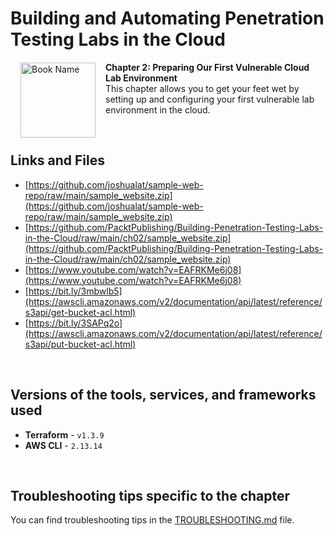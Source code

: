# Building and Automating Penetration Testing Labs in the Cloud

<a href="https://www.packtpub.com/product/building-and-automating-penetration-testing-labs-in-the-cloud/9781837632398"><img src="https://content.packt.com/B19755/cover_image_small.jpg" alt="Book Name" height="120px" align="left" style="margin: 0px 15px; border-color: white; border-style: solid; border-width: 1px;"></a>

**Chapter 2: Preparing Our First Vulnerable Cloud Lab Environment** <br />
This chapter allows you to get your feet wet by setting up and configuring your first vulnerable lab environment in the cloud.

<br />

## Links and Files

- [https://github.com/joshualat/sample-web-repo/raw/main/sample_website.zip](https://github.com/joshualat/sample-web-repo/raw/main/sample_website.zip)
- [https://github.com/PacktPublishing/Building-Penetration-Testing-Labs-in-the-Cloud/raw/main/ch02/sample_website.zip](https://github.com/PacktPublishing/Building-Penetration-Testing-Labs-in-the-Cloud/raw/main/ch02/sample_website.zip)
- [https://www.youtube.com/watch?v=EAFRKMe6j08](https://www.youtube.com/watch?v=EAFRKMe6j08)
- [https://bit.ly/3mbwlb5](https://awscli.amazonaws.com/v2/documentation/api/latest/reference/s3api/get-bucket-acl.html)
- [https://bit.ly/3SAPq2o](https://awscli.amazonaws.com/v2/documentation/api/latest/reference/s3api/put-bucket-acl.html)

<br />

## Versions of the tools, services, and frameworks used 

- **Terraform** - `v1.3.9`
- **AWS CLI** - `2.13.14`

<br />

## Troubleshooting tips specific to the chapter

You can find troubleshooting tips in the [TROUBLESHOOTING.md](../TROUBLESHOOTING.md) file.